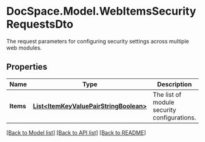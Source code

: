 # DocSpace.Model.WebItemsSecurityRequestsDto
The request parameters for configuring security settings across multiple web modules.

## Properties

Name | Type | Description | Notes
------------ | ------------- | ------------- | -------------
**Items** | [**List&lt;ItemKeyValuePairStringBoolean&gt;**](.md) | The list of module security configurations. | [optional] 

[[Back to Model list]](../README.md#documentation-for-models) [[Back to API list]](../README.md#documentation-for-api-endpoints) [[Back to README]](../README.md)

